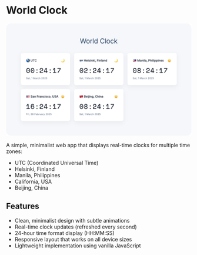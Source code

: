 # World Clock

![World Clock Screenshot](/assets/images/screenshot.png)

A simple, minimalist web app that displays real-time clocks for multiple time zones:

- UTC (Coordinated Universal Time)
- Helsinki, Finland
- Manila, Philippines
- California, USA
- Beijing, China

## Features

- Clean, minimalist design with subtle animations
- Real-time clock updates (refreshed every second)
- 24-hour time format display (HH:MM:SS)
- Responsive layout that works on all device sizes
- Lightweight implementation using vanilla JavaScript
